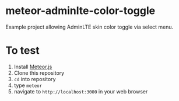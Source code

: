 # meteor-adminlte-color-toggle
Example project allowing AdminLTE skin color toggle via select menu.

# To test
1. Install [Meteor.js](http://meteor.com/)
2. Clone this repository
3. `cd` into repository
4. type `meteor`
5. navigate to `http://localhost:3000` in your web browser
